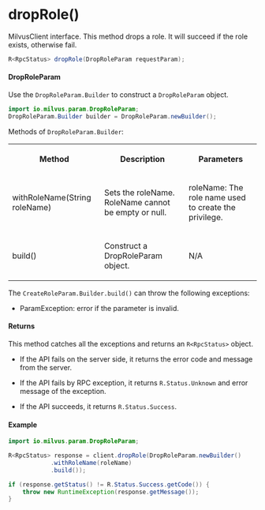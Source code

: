 # dropRole()

MilvusClient interface. This method drops a role. It will succeed if the role exists, otherwise fail.

```java
R<RpcStatus> dropRole(DropRoleParam requestParam);
```

#### DropRoleParam

Use the `DropRoleParam.Builder` to construct a `DropRoleParam` object.

```java
import io.milvus.param.DropRoleParam;
DropRoleParam.Builder builder = DropRoleParam.newBuilder();
```

Methods of `DropRoleParam.Builder`:

<table>
    <tr>
        <th><p>Method</p></th>
        <th><p>Description</p></th>
        <th><p>Parameters</p></th>
    </tr>
    <tr>
        <td><p>withRoleName(String roleName)</p></td>
        <td><p>Sets the roleName. RoleName cannot be empty or null.</p></td>
        <td><p>roleName: The role name used to create the privilege.</p></td>
    </tr>
    <tr>
        <td><p>build()</p></td>
        <td><p>Construct a DropRoleParam object.</p></td>
        <td><p>N/A</p></td>
    </tr>
</table>

The `CreateRoleParam.Builder.build()` can throw the following exceptions:

- ParamException: error if the parameter is invalid.

#### Returns

This method catches all the exceptions and returns an `R<RpcStatus>` object.

- If the API fails on the server side, it returns the error code and message from the server.

- If the API fails by RPC exception, it returns `R.Status.Unknown` and error message of the exception.

- If the API succeeds, it returns `R.Status.Success`.

#### Example

```java
import io.milvus.param.DropRoleParam;

R<RpcStatus> response = client.dropRole(DropRoleParam.newBuilder()
            .withRoleName(roleName)
            .build());

if (response.getStatus() != R.Status.Success.getCode()) {
    throw new RuntimeException(response.getMessage());
}
```
